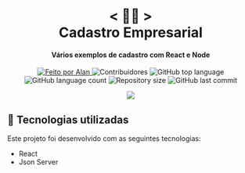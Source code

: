 <h1 align="center">
    < 👨‍💼 > <br>
    Cadastro Empresarial
</h1>
  
<h4 align="center">
  Vários exemplos de cadastro com React e Node
</h4>

<p align="center">
  <a href="https://github.com/nerd0000">
    <img alt="Feito por Alan" src="https://img.shields.io/badge/made%20by-Alan-8743CC">
  </a>

  <img alt="Contribuidores" src="https://img.shields.io/github/contributors/Nerd0000/Cadastro-robusto">

  <img alt="GitHub top language" src="https://img.shields.io/github/languages/top/Nerd0000/Cadastro-robusto.svg">

  <img alt="GitHub language count" src="https://img.shields.io/github/languages/count/Nerd0000/Cadastro-robusto.svg">

  <img alt="Repository size" src="https://img.shields.io/github/repo-size/Nerd0000/Cadastro-robusto.svg">

  <img alt="GitHub last commit" src="https://img.shields.io/github/last-commit/Nerd0000/Cadastro-robusto.svg">
</p>

<p align="center">
  <img src="https://github.com/Nerd0000/Cadastro-ReactJs/blob/master/foto.png"></img>
</p>

## 🚀 Tecnologias utilizadas

Este projeto foi desenvolvido com as seguintes tecnologias:
 
- React
- Json Server

